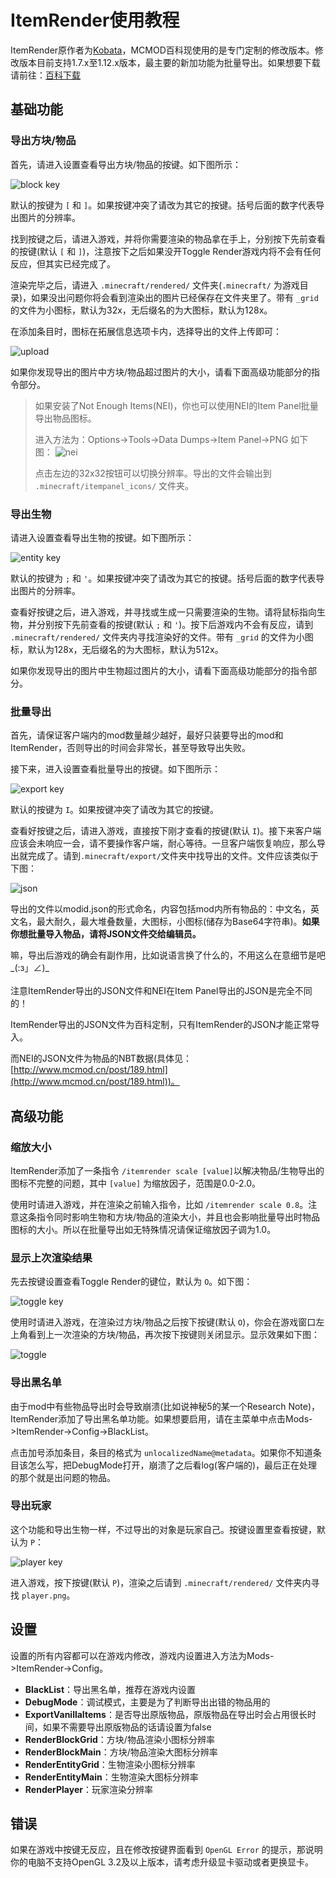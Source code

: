 # ItemRender使用教程

ItemRender原作者为[Kobata](https://github.com/Kobata)，MCMOD百科现使用的是专门定制的修改版本。修改版本目前支持1.7.x至1.12.x版本，最主要的新加功能为批量导出。如果想要下载请前往：[百科下载](https://www.mcmod.cn/download/1166.html)

## 基础功能

### 导出方块/物品

首先，请进入设置查看导出方块/物品的按键。如下图所示：

![block key](https://cloud.githubusercontent.com/assets/5229241/12267820/e92cab28-b984-11e5-8c2b-1f954742bb34.png)

默认的按键为 `[` 和 `]`。如果按键冲突了请改为其它的按键。括号后面的数字代表导出图片的分辨率。

找到按键之后，请进入游戏，并将你需要渲染的物品拿在手上，分别按下先前查看的按键(默认 `[` 和 `]`)，注意按下之后如果没开Toggle Render游戏内将不会有任何反应，但其实已经完成了。

渲染完毕之后，请进入 `.minecraft/rendered/` 文件夹(`.minecraft/` 为游戏目录)，如果没出问题你将会看到渲染出的图片已经保存在文件夹里了。带有 `_grid` 的文件为小图标，默认为32x，无后缀名的为大图标，默认为128x。

在添加条目时，图标在拓展信息选项卡内，选择导出的文件上传即可：

![upload](https://cloud.githubusercontent.com/assets/5229241/12271426/00452bd0-b996-11e5-86e4-d84137fa7f47.png)

如果你发现导出的图片中方块/物品超过图片的大小，请看下面高级功能部分的指令部分。

>如果安装了Not Enough Items(NEI)，你也可以使用NEI的Item Panel批量导出物品图标。
>
>进入方法为：Options->Tools->Data Dumps->Item Panel->PNG
>如下图：
>![nei](https://cloud.githubusercontent.com/assets/5229241/12268873/aaff74fc-b989-11e5-8517-c47b4eb511dc.png)
>
>点击左边的32x32按钮可以切换分辨率。导出的文件会输出到 `.minecraft/itempanel_icons/` 文件夹。

### 导出生物

请进入设置查看导出生物的按键。如下图所示：

![entity key](https://cloud.githubusercontent.com/assets/5229241/12269034/5af3ccfa-b98a-11e5-8a66-94e3faca35a9.png)

默认的按键为 `;` 和 `'`。如果按键冲突了请改为其它的按键。括号后面的数字代表导出图片的分辨率。

查看好按键之后，进入游戏，并寻找或生成一只需要渲染的生物。请将鼠标指向生物，并分别按下先前查看的按键(默认 `;` 和 `'`)。按下后游戏内不会有反应，请到 `.minecraft/rendered/` 文件夹内寻找渲染好的文件。带有 `_grid` 的文件为小图标，默认为128x，无后缀名的为大图标，默认为512x。

如果你发现导出的图片中生物超过图片的大小，请看下面高级功能部分的指令部分。

### 批量导出

首先，请保证客户端内的mod数量越少越好，最好只装要导出的mod和ItemRender，否则导出的时间会非常长，甚至导致导出失败。

接下来，进入设置查看批量导出的按键。如下图所示：

![export key](https://cloud.githubusercontent.com/assets/5229241/12269284/a08db28e-b98b-11e5-9c78-b8ff771b8eed.png)

默认的按键为 `I`。如果按键冲突了请改为其它的按键。

查看好按键之后，请进入游戏，直接按下刚才查看的按键(默认 `I`)。接下来客户端应该会未响应一会，请不要操作客户端，耐心等待。一旦客户端恢复响应，那么导出就完成了。请到`.minecraft/export/`文件夹中找导出的文件。文件应该类似于下图：

![json](https://cloud.githubusercontent.com/assets/5229241/12271450/1a6bf30e-b996-11e5-8cca-6a55dd01c3d3.png)

导出的文件以modid.json的形式命名，内容包括mod内所有物品的：中文名，英文名，最大耐久，最大堆叠数量，大图标，小图标(储存为Base64字符串)。**如果你想批量导入物品，请将JSON文件交给编辑员。**

嘛，导出后游戏的确会有副作用，比如说语言换了什么的，不用这么在意细节是吧_(:з」∠)_
<br>
<br>
注意ItemRender导出的JSON文件和NEI在Item Panel导出的JSON是完全不同的！

ItemRender导出的JSON文件为百科定制，只有ItemRender的JSON才能正常导入。

而NEI的JSON文件为物品的NBT数据(具体见：[http://www.mcmod.cn/post/189.html](http://www.mcmod.cn/post/189.html))。

## 高级功能

### 缩放大小

ItemRender添加了一条指令 `/itemrender scale [value]`以解决物品/生物导出的图标不完整的问题，其中 `[value]` 为缩放因子，范围是0.0-2.0。

使用时请进入游戏，并在渲染之前输入指令，比如 `/itemrender scale 0.8`。注意这条指令同时影响生物和方块/物品的渲染大小，并且也会影响批量导出时物品图标的大小。所以在批量导出如无特殊情况请保证缩放因子调为1.0。

### 显示上次渲染结果

先去按键设置查看Toggle Render的键位，默认为 `O`。如下图：

![toggle key](https://cloud.githubusercontent.com/assets/5229241/12271455/2aa72ac2-b996-11e5-9cc0-e3397c30eab7.png)

使用时请进入游戏，在渲染过方块/物品之后按下按键(默认 `O`)，你会在游戏窗口左上角看到上一次渲染的方块/物品，再次按下按键则关闭显示。显示效果如下图：

![toggle](https://cloud.githubusercontent.com/assets/5229241/12271464/375f0c80-b996-11e5-91e5-8eff3287419e.png)

### 导出黑名单

由于mod中有些物品导出时会导致崩溃(比如说神秘5的某一个Research Note)，ItemRender添加了导出黑名单功能。如果想要启用，请在主菜单中点击Mods->ItemRender->Config->BlackList。

点击加号添加条目，条目的格式为 `unlocalizedName@metadata`。如果你不知道条目该怎么写，把DebugMode打开，崩溃了之后看log(客户端的)，最后正在处理的那个就是出问题的物品。

### 导出玩家

这个功能和导出生物一样，不过导出的对象是玩家自己。按键设置里查看按键，默认为 `P`：

![player key](https://cloud.githubusercontent.com/assets/5229241/12271475/471bdca2-b996-11e5-9085-73286ba7d6a6.png)

进入游戏，按下按键(默认 `P`)，渲染之后请到 `.minecraft/rendered/` 文件夹内寻找 `player.png`。

## 设置

设置的所有内容都可以在游戏内修改，游戏内设置进入方法为Mods->ItemRender->Config。

- **BlackList**：导出黑名单，推荐在游戏内设置
- **DebugMode**：调试模式，主要是为了判断导出出错的物品用的
- **ExportVanillaItems**：是否导出原版物品，原版物品在导出时会占用很长时间，如果不需要导出原版物品的话请设置为false
- **RenderBlockGrid**：方块/物品渲染小图标分辨率
- **RenderBlockMain**：方块/物品渲染大图标分辨率
- **RenderEntityGrid**：生物渲染小图标分辨率
- **RenderEntityMain**：生物渲染大图标分辨率
- **RenderPlayer**：玩家渲染分辨率

## 错误

如果在游戏中按键无反应，且在修改按键界面看到 `OpenGL Error` 的提示，那说明你的电脑不支持OpenGL 3.2及以上版本，请考虑升级显卡驱动或者更换显卡。

